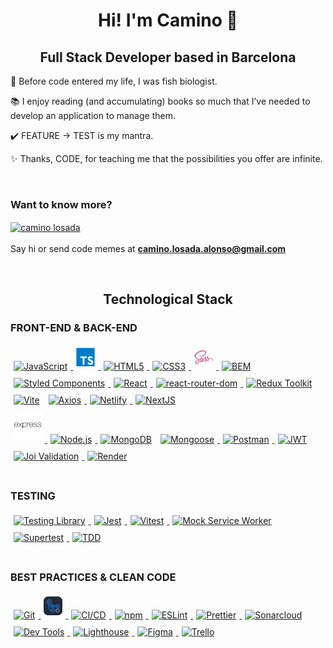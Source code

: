 <h1 align="center">Hi! I'm Camino 🌻</h1>
<h2 align="center">Full Stack Developer based in Barcelona</h2>

🐠 Before code entered my life, I was fish biologist.

📚 I enjoy reading (and accumulating) books so much that I’ve needed to develop an application to manage them.

✔️ FEATURE → TEST is my mantra.

✨ Thanks, CODE, for teaching me that the possibilities you offer are infinite.

<br>

### Want to know more?

<a href="https://www.linkedin.com/in/caminolosadadeveloper/" target="blank"><img align="center" src="https://raw.githubusercontent.com/rahuldkjain/github-profile-readme-generator/master/src/images/icons/Social/linked-in-alt.svg" alt="camino losada" height="30" width="40" /></a>
<br>
<br>
Say hi or send code memes at **camino.losada.alonso@gmail.com**

<br>

<h2 align="center">Technological Stack</h2>

### FRONT-END & BACK-END

<section>
<a href="https://developer.mozilla.org/en-US/docs/Web/JavaScript" target="_blank"> <img style="margin:5px" src="https://cdn.jsdelivr.net/gh/devicons/devicon/icons/javascript/javascript-original.svg" title="JavaScript" alt="JavaScript" width="30" height="30"/> </a>
<a href="https://www.typescriptlang.org/" target="_blank"> <img style="margin:5px" src="https://raw.githubusercontent.com/devicons/devicon/master/icons/typescript/typescript-original.svg" title="TypeScript" alt="TypeScript" width="30" height="30"/> </a>
<a href="https://en.wikipedia.org/wiki/HTML5" target="_blank"> <img style="margin:5px" src="https://profilinator.rishav.dev/skills-assets/html5-original-wordmark.svg" title="HTML5" alt="HTML5" width="30" height="30"/> </a>
<a href="https://www.w3schools.com/css/" target="_blank"> <img style="margin:5px" src="https://profilinator.rishav.dev/skills-assets/css3-original-wordmark.svg" title="CSS3" alt="CSS3" width="30" height="30"/> </a>
<a href="https://sass-lang.com/" target="_blank"> <img style="margin:5px" src="https://raw.githubusercontent.com/devicons/devicon/1119b9f84c0290e0f0b38982099a2bd027a48bf1/icons/sass/sass-original.svg" title="Sass" alt="Sass" width="30" height="30" /> </a>
<a href="http://getbem.com/" target="_blank"> <img style="margin:5px" src="https://profilinator.rishav.dev/skills-assets/bem.svg" title="BEM" alt="BEM" width="30" height="30" /> </a>
<a href="https://styled-components.com/" target="_blank"> <img style="margin:5px" src="https://profilinator.rishav.dev/skills-assets/styled-components.png" title="Styled Components" alt="Styled Components" width="30" height="30" /> </a>
<a href="https://reactjs.org/" target="_blank"> <img style="margin:5px" src="https://profilinator.rishav.dev/skills-assets/react-original-wordmark.svg" title="React" alt="React"  width="30" height="30" /> </a>  
<a href="https://reactrouter.com/en/main" target="_blank"> <img style="margin:5px" src="https://reactrouter.com/_brand/react-router-mark-color.png" title="react-router-dom" alt="react-router-dom"  width="45" height="30" /> </a>  
<a href="https://redux-toolkit.js.org/" target="_blank"> <img style="margin:5px" src="https://profilinator.rishav.dev/skills-assets/redux-original.svg" title="Redux Toolkit" alt="Redux Toolkit" width="30" height="30" /> </a>
<a href="https://vitejs.dev/" target="_blank"> <img style="margin:5px" src="https://vitejs.dev/logo-with-shadow.png" title="Vite" alt="Vite"width="30" height="30" /></a>  
<a href="https://axios-http.com/es/docs/intro" target="_blank"><img style="margin:5px" src="https://upload.wikimedia.org/wikipedia/commons/thumb/d/d1/Axios_%28computer_library%29_logo.svg/1280px-Axios_%28computer_library%29_logo.svg.png" title="Axios" alt="Axios" width="68" height="10" /> </a> 
<a href="https://www.netlify.com/" target="_blank"> <img style="margin:5px" src="https://upload.wikimedia.org/wikipedia/commons/thumb/9/97/Netlify_logo_%282%29.svg/1200px-Netlify_logo_%282%29.svg.png" title="Netlify" alt="Netlify" width="60" height="30" /> </a>
<a href="https://nextjs.org/" target="_blank"> <img style="margin:5px" src="https://profilinator.rishav.dev/skills-assets/nextjs.png" title="NextJS" alt="NextJS" width="30" height="30" /> </a>
</section>
<section>
<a href="https://expressjs.com" target="_blank"> <img style="margin:5px" src="https://raw.githubusercontent.com/devicons/devicon/master/icons/express/express-original-wordmark.svg" title="Express" alt="Express" width="45" height="45" /> </a> 
<a href="https://nodejs.org/" target="_blank"> <img style="margin:5px" src="https://profilinator.rishav.dev/skills-assets/nodejs-original-wordmark.svg" title="Node.js" alt="Node.js"  width="45" height="45" /> </a>
<a href="https://www.mongodb.com/" target="_blank"><img style="margin:5px" src="https://profilinator.rishav.dev/skills-assets/mongodb-original-wordmark.svg" title="MongoDB" alt="MongoDB" width="30" height="30" /></a> 
<a href="https://mongoosejs.com/" target="_blank"> <img style="margin:5px" src="https://mongoosejs.com/docs/images/mongoose5_62x30_transparent.png" title="Mongoose" alt="Mongoose" width="60" height="30"> </a>
<a href="https://postman.com" target="_blank"> <img style="margin:5px" src="https://www.vectorlogo.zone/logos/getpostman/getpostman-icon.svg" title="Postman" alt="Postman" width="30" height="30"/> </a>
<a href="https://jwt.io/" target="_blank"> <img style="margin:5px" src="https://jwt.io/img/pic_logo.svg" title="JWT" alt="JWT" width="30" height="30"/> </a>
<a href="https://joi.dev/" target="_blank"> <img style="margin:5px" src="https://joi.dev/img/joiTransparent.png" title="Joi Validation" alt="Joi Validation" width="30" height="30"/> </a>
<a href="https://render.com/" target="_blank"> <img style="margin:5px" src="https://o.remove.bg/downloads/bfce85c0-5220-4093-ae59-b5ec8363df6c/images-removebg-preview.png" title="Render" alt="Render" width="70" height="40"/> </a>
</section>
<br>

### TESTING

<section>
<a href="https://testing-library.com/" target="_blank" > <img style="margin:5px" src="https://testing-library.com/img/octopus-64x64.png" title="Testing Library" alt="Testing Library" width="30" height="30"/> </a>
<a href="https://jestjs.io" target="_blank" > <img style="margin:5px" src="https://www.vectorlogo.zone/logos/jestjsio/jestjsio-icon.svg" title="Jest" alt="Jest" width="30" height="30"/> </a>
<a href="https://vitest.dev/" target="_blank"> <img style="margin:5px" src="https://user-images.githubusercontent.com/11247099/145112184-a9ff6727-661c-439d-9ada-963124a281f7.png" title="Vitest" alt="Vitest" width="30" height="30" /> </a>
<a href="https://mswjs.io/" target="_blank"> <img style="margin:5px" src="https://o.remove.bg/downloads/f80c2fe9-1b57-4770-9a0e-7b2cfc880f49/images-removebg-preview.png" title="Mock Service Worker" alt="Mock Service Worker" width="40" height="30" /> </a>
<a href="https://www.npmjs.com/package/supertest" target="_blank"> <img style="margin:5px" src="https://camo.githubusercontent.com/fcca6a233a54a037861c99ab17d255d215807e6c0fcdce7d16a1a67814ede820/68747470733a2f2f73332e616d617a6f6e6177732e636f6d2f6d656469612d702e736c69642e65732f75706c6f6164732f3333383935382f696d616765732f313439363334352f7375706572746573742e706e67" title="Supertest" alt="Supertest" width="30" height="30" /> </a>
<a href="https://en.wikipedia.org/wiki/Test-driven_development" target="_blank"> <img style="margin:5px" src="https://o.remove.bg/downloads/731a44b6-c4bc-478a-a333-264a7b23532b/image-blog-test-driven-data-removebg-preview.png" title="TDD" alt="TDD" width="40" height="30" /> </a>
</section>
<br>

### BEST PRACTICES & CLEAN CODE

<section>
<a href="https://git-scm.com/" target="_blank"><img style="margin:5px" src="https://profilinator.rishav.dev/skills-assets/git-scm-icon.svg" title="Git" alt="Git" width="30" height="30"/> </a>  
<a href="https://docs.github.com/en/actions" target="_blank"><img style="margin:5px" src="https://raw.githubusercontent.com/jpb06/jpb06/master/icons/GithubActions-Dark.svg" title="GitHub Actions" alt="GitHub Actions" width="30" height="30"/> </a>  
<a href="https://docs.gitlab.com/ee/development/cicd/" target="_blank"> <img style="margin:5px" src="https://gep13.gallerycdn.vsassets.io/extensions/gep13/ci-cd-assets-vscode/0.5.0/1555715281585/Microsoft.VisualStudio.Services.Icons.Default" title="CI/CD" alt="CI/CD" width="30" height="30"/> </a>
<a href="https://www.npmjs.com/" target="_blank"> <img style="margin:5px" src="https://o.remove.bg/downloads/214503ef-295d-44ac-ab8f-89a11a0bad8a/images-removebg-preview.png" title="npm" alt="npm" width="57" height="20"/> </a>
<a href="https://eslint.org/" target="_blank"> <img style="margin:5px" src="https://cdn.jsdelivr.net/gh/devicons/devicon/icons/eslint/eslint-original-wordmark.svg" title="ESLint" alt="ESLint" width="45" height="45"/> </a>
<a href="https://prettier.io/" target="_blank"> <img style="margin:5px" src="https://prettier.io/icon.png" title="Prettier" alt="Prettier" width="30" height="30"/> </a>
<a href="https://www.sonarsource.com/products/sonarcloud/" target="_blank"> <img style="margin:5px" src="https://assets-eu-01.kc-usercontent.com/b41f2e46-b5e6-01a3-0879-16969c63381e/889c710e-6b94-4802-b299-a2e169107e42/SonarCloud_Logo.svg" title="Sonarcloud" alt="Sonarcloud" width="50" height="30"/> </a>
<a href="https://developer.chrome.com/docs/devtools/" target="_blank"> <img style="margin:5px" src="https://res.cloudinary.com/practicaldev/image/fetch/s--KfWsJjOy--/c_imagga_scale,f_auto,fl_progressive,h_720,q_auto,w_1280/https://aavtech.site/wp-content/uploads/2018/09/ChromeDevtoolsArtboard-1-8.png" title="Dev Tools" alt="Dev Tools" width="56" height="30"/> </a>
<a href="https://chrome.google.com/webstore/detail/lighthouse/blipmdconlkpinefehnmjammfjpmpbjk?hl=es" target="_blank"> <img style="margin:5px" src="https://o.remove.bg/downloads/2e5fc6cc-cbff-4d4d-8aae-7a4932bd57b9/unnamed-removebg-preview.png" title="Lighthouse" alt="Lighthouse" width="30" height="30"/> </a>
<a href="https://www.figma.com/" target="_blank"> <img style="margin:5px" src="https://profilinator.rishav.dev/skills-assets/figma-icon.svg" title="Figma" alt="Figma" width="30" height="30" /> </a>
<a href="https://trello.com/es?&aceid=&adposition=&adgroup=144552954415&campaign=19157206286&creative=639590702603&device=c&keyword=trello&matchtype=e&network=g&placement=&ds_kids=p74460460251&ds_e=GOOGLE&ds_eid=700000001557344&ds_e1=GOOGLE&gad=1&gclid=CjwKCAjwo9unBhBTEiwAipC11zZ6DzcvVTK56_SRc2JnbzpKpanYi1iWVPmUOW1vM1iZWjJa7GTNPhoC20gQAvD_BwE&gclsrc=aw.ds" target="_blank"> <img style="margin:5px" src="https://cdn.icon-icons.com/icons2/3041/PNG/512/trello_logo_icon_189227.png" title="Trello" alt="Trello" width="30" height="30" /> </a>
</section>
